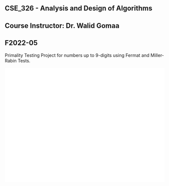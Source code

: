 ## CSE_326 - Analysis and Design of Algorithms
## Course Instructor: Dr. Walid Gomaa
## F2022-05
Primality Testing Project for numbers up to 9-digits using Fermat and Miller-Rabin Tests.

![Logo](assets/logo.png)


